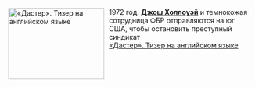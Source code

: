 <!--2025-03-25 11:00:17-->
<div class="yb">
  <div class="rss smaller1 kino_kino"><a href="https://www.kino-teatr.ru/video/47597/" title="«Дастер». Тизер на английском языке"><img src="https://www.kino-teatr.ru/video/7/9/47597/poster.jpg" width="196" height="147" align="left" hspace="5" style="margin: 0px 10px 0px 5px" alt="«Дастер». Тизер на английском языке"/></a>1972 год. <a href=https://www.kino-teatr.ru/kino/acter/m/hollywood/65962/bio/ target=_blank><strong>Джош Холлоуэй</strong></a> и темнокожая сотрудница ФБР отправляются на юг США, чтобы остановить преступный синдикат <br><a class="light" href="https://www.kino-teatr.ru/video/47597/">«Дастер». Тизер на английском языке</a></div>
</div>
